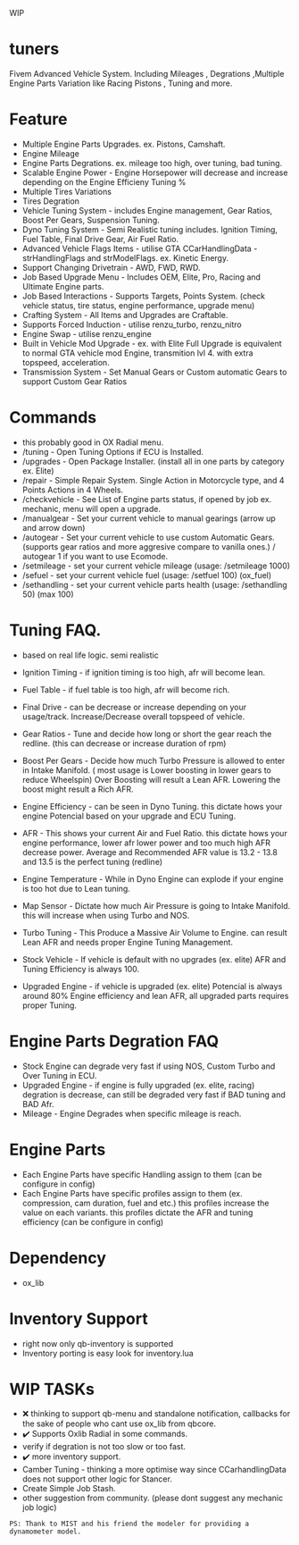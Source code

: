 WIP
# tuners
Fivem Advanced Vehicle System. Including Mileages , Degrations ,Multiple Engine Parts Variation like Racing Pistons , Tuning and more.



# Feature
- Multiple Engine Parts Upgrades. ex. Pistons, Camshaft.
- Engine Mileage
- Engine Parts Degrations. ex. mileage too high, over tuning, bad tuning.
- Scalable Engine Power - Engine Horsepower will decrease and increase depending on the Engine Efficieny Tuning %
- Multiple Tires Variations
- Tires Degration
- Vehicle Tuning System - includes Engine management, Gear Ratios, Boost Per Gears, Suspension Tuning.
- Dyno Tuning System - Semi Realistic tuning includes. Ignition Timing, Fuel Table, Final Drive Gear, Air Fuel Ratio.
- Advanced Vehicle Flags Items - utilise GTA CCarHandlingData - strHandlingFlags and strModelFlags. ex. Kinetic Energy.
- Support Changing Drivetrain - AWD, FWD, RWD.
- Job Based Upgrade Menu - Includes OEM, Elite, Pro, Racing and Ultimate Engine parts.
- Job Based Interactions - Supports Targets, Points System. (check vehicle status, tire status, engine performance, upgrade menu)
- Crafting System - All Items and Upgrades are Craftable.
- Supports Forced Induction - utilise renzu_turbo, renzu_nitro
- Engine Swap - utilise renzu_engine
- Built in Vehicle Mod Upgrade - ex. with Elite Full Upgrade is equivalent to normal GTA vehicle mod Engine, transmition lvl 4. with extra topspeed, acceleration.
- Transmission System - Set Manual Gears or Custom automatic Gears to support Custom Gear Ratios

# Commands
- this probably good in OX Radial menu.
- /tuning - Open Tuning Options if ECU is Installed.
- /upgrades - Open Package Installer. (install all in one parts by category ex. Elite)
- /repair - Simple Repair System. Single Action in Motorcycle type, and 4 Points Actions in 4 Wheels.
- /checkvehicle - See List of Engine parts status, if opened by job ex. mechanic, menu will open a upgrade.
- /manualgear - Set your current vehicle to manual gearings (arrow up and arrow down)
- /autogear - Set your current vehicle to use custom Automatic Gears. (supports gear ratios and more aggresive compare to vanilla ones.) / autogear 1 if you want to use Ecomode.
- /setmileage - set your current vehicle mileage (usage: /setmileage 1000)
- /sefuel - set your current vehicle fuel (usage: /setfuel 100) (ox_fuel)
- /sethandling - set your current vehicle parts health (usage: /sethandling 50) (max 100)

# Tuning FAQ.
- based on real life logic. semi realistic

- Ignition Timing - if ignition timing is too high, afr will become lean.
- Fuel Table - if fuel table is too high, afr will become rich.
- Final Drive - can be decrease or increase depending on your usage/track. Increase/Decrease overall topspeed of vehicle.
- Gear Ratios - Tune and decide how long or short the gear reach the redline. (this can decrease or increase duration of rpm)
- Boost Per Gears - Decide how much Turbo Pressure is allowed to enter in Intake Manifold. ( most usage is Lower boosting in lower gears to reduce Wheelspin) Over Boosting will result a Lean AFR. Lowering the boost might result a Rich AFR.

- Engine Efficiency - can be seen in Dyno Tuning. this dictate hows your engine Potencial based on your upgrade and ECU Tuning.
- AFR - This shows your current Air and Fuel Ratio. this dictate hows your engine performance, lower afr lower power and too much high AFR decrease power. Average and Recommended AFR value is 13.2 - 13.8 and 13.5 is the perfect tuning (redline)
- Engine Temperature - While in Dyno Engine can explode if your engine is too hot due to Lean tuning.
- Map Sensor - Dictate how much Air Pressure is going to Intake Manifold. this will increase when using Turbo and NOS.
- Turbo Tuning - This Produce a Massive Air Volume to Engine. can result Lean AFR and needs proper Engine Tuning Management.
- Stock Vehicle - If vehicle is default with no upgrades (ex. elite) AFR and Tuning Efficiency is always 100.
- Upgraded Engine - if vehicle is upgraded (ex. elite) Potencial is always around 80% Engine efficiency and lean AFR, all upgraded parts requires proper Tuning.

# Engine Parts Degration FAQ
- Stock Engine can degrade very fast if using NOS, Custom Turbo and Over Tuning in ECU.
- Upgraded Engine - if engine is fully upgraded (ex. elite, racing) degration is decrease, can still be degraded very fast if BAD tuning and BAD Afr.
- Mileage - Engine Degrades when specific mileage is reach.

# Engine Parts 
- Each Engine Parts have specific Handling assign to them (can be configure in config)
- Each Engine Parts have specific profiles assign to them (ex. compression, cam duration, fuel and etc.) this profiles increase the value on each variants. this profiles dictate the AFR and tuning efficiency (can be configure in config)


# Dependency
- ox_lib


# Inventory Support
- right now only qb-inventory is supported
- Inventory porting is easy look for inventory.lua

# WIP TASKs
- ❌ thinking to support qb-menu and standalone notification, callbacks for the sake of people who cant use ox_lib from qbcore.
- ✔️ Supports Oxlib Radial in some commands.
- verify if degration is not too slow or too fast.
- ✔️ more inventory support.
- Camber Tuning - thinking a more optimise way since CCarhandlingData does not support other logic for Stancer.
- Create Simple Job Stash.
- other suggestion from community. (please dont suggest any mechanic job logic)


```
PS: Thank to MIST and his friend the modeler for providing a dynamometer model.
```






